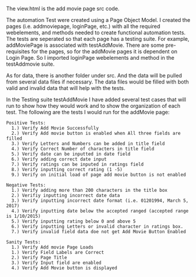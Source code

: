 The view.html is the add movie page src code. 

The automation Test were created using a Page Object Model. I created the pages (i.e. addmoviepage, loginPage, etc.) with all the required webelements, and methods needed to create functional automation tests. The tests are seperated so that each page has a testing suite. For example, addMoviePage is associated with testAddMovie. There are some pre-requisites for the pages, so for the addMovie pages it is dependent on Login Page. So I imported loginPage webelements and method in the testAddmovie suite. 

As for data, there is another folder under src. And the data will be pulled from several data files if necessary. The data files would be filled with both valid and invalid data that will help with the tests.

In the Testing suite testAddMovie I have added several test cases that will run to show how they would work and to show the organization of each test. The following are the tests I would run for the addMovie page:

    Positive Tests:
      1.) Verify Add Movie Successfully
      2.) Verify Add movie button is enabled when All three fields are filled
      3.) Verify Letters and Numbers can be added in title field
      4.) Verify Correct Number of characters in title field
      5.) Verify date can be inputted in date field
      6.) Verify adding correct date input
      7.) Verify ratings can be inputed in ratings field
      8.) Verify inputting correct rating (1 -5)
      9.) Verify on initial load of page add movie button is not enabled
      
    Negative Tests:
      1.) Verify adding more than 200 characters in the title box 
      2.) Verifiy inputting incorrect date data 
      3.) Verify inputting incorrect date format (i.e. 01201994, March 5, 2017)
      4.) Verify inputting date below the accepted ranged (accepted range is 1/10/2015)
      5.) Verify inputting rating below 0 and above 5
      6.) Verify inputting Letters or invalid character in ratings box.
      7.) Verify invalid field data doe not get Add Movie Button Enabled
      
    Sanity Tests:
      1.) Verify Add movie Page Loads
      1.) Verify Field Labels are Correct
      2.) Verify Page Title
      3.) Verify Input field are enabled
      4.) Verify Add Movie button is displayed
      
      

